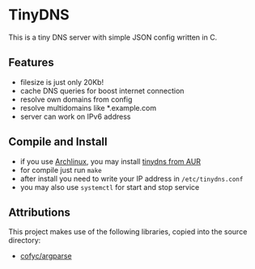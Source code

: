 # TinyDNS

This is a tiny DNS server with simple JSON config written in C.

## Features

* filesize is just only 20Kb!
* cache DNS queries for boost internet connection
* resolve own domains from config
* resolve multidomains like *.example.com
* server can work on IPv6 address

## Compile and Install

* if you use [Archlinux](https://archlinux.org), you may install [tinydns from AUR](https://aur.archlinux.org/packages/tinydns/)
* for compile just run `make`
* after install you need to write your IP address in `/etc/tinydns.conf`
* you may also use `systemctl` for start and stop service

## Attributions

This project makes use of the following libraries, copied into the source
directory:

- [cofyc/argparse](https://github.com/cofyc/argparse)
